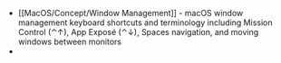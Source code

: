 - [[MacOS/Concept/Window Management]] - macOS window management keyboard shortcuts and terminology including Mission Control (⌃↑), App Exposé (⌃↓), Spaces navigation, and moving windows between monitors
-